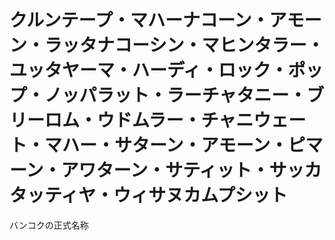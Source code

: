 # クルンテープ・マハーナコーン・アモーン・ラッタナコーシン・マヒンタラー・ユッタヤーマ・ハーディ・ロック・ポップ・ノッパラット・ラーチャタニー・ブリーロム・ウドムラー・チャニウェート・マハー・サターン・アモーン・ピマーン・アワターン・サティット・サッカタッティヤ・ウィサヌカムプシット
バンコクの正式名称 
